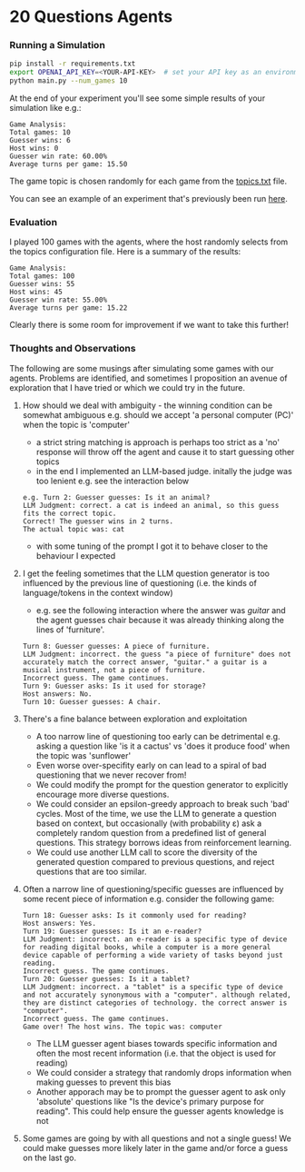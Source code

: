 # 20 Questions Agents

### Running a Simulation

```bash
pip install -r requirements.txt
export OPENAI_API_KEY=<YOUR-API-KEY>  # set your API key as an environment variable
python main.py --num_games 10
```

At the end of your experiment you'll see some simple results of your simulation like e.g.:

```
Game Analysis:
Total games: 10
Guesser wins: 6
Host wins: 0
Guesser win rate: 60.00%
Average turns per game: 15.50
```

The game topic is chosen randomly for each game from the [topics.txt](topics.txt) file.

You can see an example of an experiment that's previously been run [here](sample_games.txt).

### Evaluation

I played 100 games with the agents, where the host randomly selects from the topics configuration file. Here is a summary of the results:

```
Game Analysis:
Total games: 100
Guesser wins: 55
Host wins: 45
Guesser win rate: 55.00%
Average turns per game: 15.22
```

Clearly there is some room for improvement if we want to take this further!

### Thoughts and Observations

The following are some musings after simulating some games with our agents. Problems are identified, and sometimes I proposition an avenue of exploration that I have tried or which we could try in the future.

1. How should we deal with ambiguity - the winning condition can be somewhat ambiguous e.g. should we accept 'a personal computer (PC)' when the topic is 'computer'

   - a strict string matching is approach is perhaps too strict as a 'no' response will throw off the agent and cause it to start guessing other topics
   - in the end I implemented an LLM-based judge. initally the judge was too lenient e.g. see the interaction below

   ```
   e.g. Turn 2: Guesser guesses: Is it an animal?
   LLM Judgment: correct. a cat is indeed an animal, so this guess fits the correct topic.
   Correct! The guesser wins in 2 turns.
   The actual topic was: cat
   ```

   - with some tuning of the prompt I got it to behave closer to the behaviour I expected

2. I get the feeling sometimes that the LLM question generator is too influenced by the previous line of questioning (i.e. the kinds of language/tokens in the context window)

   - e.g. see the following interaction where the answer was _guitar_ and the agent guesses chair because it was already thinking along the lines of 'furniture'.

   ```
   Turn 8: Guesser guesses: A piece of furniture.
   LLM Judgment: incorrect. the guess "a piece of furniture" does not accurately match the correct answer, "guitar." a guitar is a musical instrument, not a piece of furniture.
   Incorrect guess. The game continues.
   Turn 9: Guesser asks: Is it used for storage?
   Host answers: No.
   Turn 10: Guesser guesses: A chair.
   ```

3. There's a fine balance between exploration and exploitation

   - A too narrow line of questioning too early can be detrimental e.g. asking a question like 'is it a cactus' vs 'does it produce food' when the topic was 'sunflower'
   - Even worse over-specifity early on can lead to a spiral of bad questioning that we never recover from!
   - We could modify the prompt for the question generator to explicitly encourage more diverse questions.
   - We could consider an epsilon-greedy approach to break such 'bad' cycles. Most of the time, we use the LLM to generate a question based on context, but occasionally (with probability ε) ask a completely random question from a predefined list of general questions. This strategy borrows ideas from reinforcement learning.
   - We could use another LLM call to score the diversity of the generated question compared to previous questions, and reject questions that are too similar.

4. Often a narrow line of questioning/specific guesses are influenced by some recent piece of information e.g. consider the following game:

   ```
   Turn 18: Guesser asks: Is it commonly used for reading?
   Host answers: Yes.
   Turn 19: Guesser guesses: Is it an e-reader?
   LLM Judgment: incorrect. an e-reader is a specific type of device for reading digital books, while a computer is a more general device capable of performing a wide variety of tasks beyond just reading.
   Incorrect guess. The game continues.
   Turn 20: Guesser guesses: Is it a tablet?
   LLM Judgment: incorrect. a "tablet" is a specific type of device and not accurately synonymous with a "computer". although related, they are distinct categories of technology. the correct answer is "computer".
   Incorrect guess. The game continues.
   Game over! The host wins. The topic was: computer
   ```

   - The LLM guesser agent biases towards specific information and often the most recent information (i.e. that the object is used for reading)
   - We could consider a strategy that randomly drops information when making guesses to prevent this bias
   - Another apporach may be to prompt the guesser agent to ask only 'absolute' questions like "Is the device's primary purpose for reading". This could help ensure the guesser agents knowledge is not

5. Some games are going by with all questions and not a single guess! We could make guesses more likely later in the game and/or force a guess on the last go.
